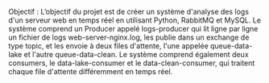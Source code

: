 Objectif :
L’objectif du projet est de créer un système d'analyse des logs d'un serveur web en temps réel en utilisant Python, RabbitMQ et MySQL. Le système comprend un Producer appelé logs-producer qui lit ligne par ligne un fichier de logs web-server-nginx.log, les publie dans un exchange de type topic, et les envoie à deux files d'attente, l'une appelée queue-data-lake et l'autre queue-data-clean. Le système comprend également deux consumers, le data-lake-consumer et le data-clean-consumer, qui traitent chaque file d'attente différemment en temps réel.
